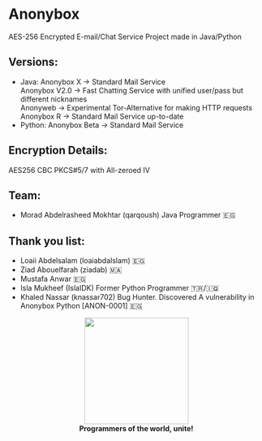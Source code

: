 # Anonybox
AES-256 Encrypted E-mail/Chat Service Project made in Java/Python

## Versions:
- Java:
Anonybox X -> Standard Mail Service<br>
Anonybox V2.0 -> Fast Chatting Service with unified user/pass but different nicknames<br>
Anonyweb -> Experimental Tor-Alternative for making HTTP requests<br>
Anonybox R -> Standard Mail Service up-to-date
- Python:
Anonybox Beta -> Standard Mail Service

## Encryption Details:
AES256 CBC PKCS#5/7 with All-zeroed IV

## Team:
* Morad Abdelrasheed Mokhtar (qarqoush) Java Programmer 🇪🇬
## Thank you list:
* Loaii Abdelsalam (loaiabdalslam) 🇪🇬
* Ziad Abouelfarah (ziadab) 🇲🇦
* Mustafa Anwar 🇪🇬
* Isla Mukheef (IslaIDK) Former Python Programmer 🇹🇷/🇮🇶
* Khaled Nassar (knassar702) Bug Hunter. Discovered A vulnerability in Anonybox Python [ANON-0001] 🇪🇬
<p align="center">
<img width="205" height="210" src="https://i.ya-webdesign.com/images/badge-transparent-communist-1.png">
<br>
<b>Programmers of the world, unite!</b>
</p>
